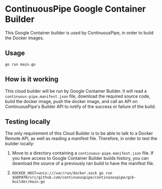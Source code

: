 # ContinuousPipe Google Container Builder

This Google Container builder is used by ContinuousPipe, in order to build the Docker images.

## Usage

```
go run main.go
```

## How is it working

This cloud builder will be run by Google Container Builder. It will read a `continuous-pipe.manifest.json` file, download the required
source code, build the docker image, push the docker image, and call an API on ContinuousPipe's Builder API to notify of the success
or failure of the build.

## Testing locally

The only requirement of this Cloud Builder is to be able to talk to a Docker Remote API, as well as reading a manifest file. Therefore,
in order to test the builder locally:

1. Move to a directory containing a `continuous-pipe.manifest.json` file. If you have access to Google Container Builder builds history,
   you can download the source of a previously ran build to have the manifest file.

2. `DOCKER_HOST=unix:///var/run/docker.sock go run $GOPATH/src/github.com/continuouspipe/continuouspipe/gcb-builder/main.go`


